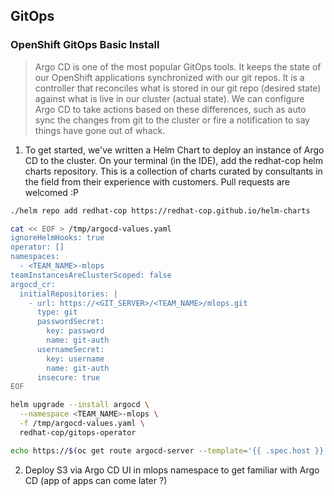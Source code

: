 ## GitOps 

### OpenShift GitOps Basic Install
> Argo CD is one of the most popular GitOps tools. It keeps the state of our OpenShift applications synchronized with our git repos. It is a controller that reconciles what is stored in our git repo (desired state) against what is live in our cluster (actual state). We can configure Argo CD to take actions based on these differences, such as auto sync the changes from git to the cluster or fire a notification to say things have gone out of whack.

1. To get started, we've written a Helm Chart to deploy an instance of Argo CD to the cluster. On your terminal (in the IDE), add the redhat-cop helm charts repository. This is a collection of charts curated by consultants in the field from their experience with customers. Pull requests are welcomed :P

```bash
./helm repo add redhat-cop https://redhat-cop.github.io/helm-charts
```

```bash
cat << EOF > /tmp/argocd-values.yaml
ignoreHelmHooks: true
operator: []
namespaces:
  - <TEAM_NAME>-mlops
teamInstancesAreClusterScoped: false
argocd_cr:
  initialRepositories: |
    - url: https://<GIT_SERVER>/<TEAM_NAME>/mlops.git
      type: git
      passwordSecret:
        key: password
        name: git-auth
      usernameSecret:
        key: username
        name: git-auth
      insecure: true
EOF
```

```bash
helm upgrade --install argocd \
  --namespace <TEAM_NAME>-mlops \
  -f /tmp/argocd-values.yaml \
  redhat-cop/gitops-operator
```

```bash
echo https://$(oc get route argocd-server --template='{{ .spec.host }}' -n <TEAM_NAME>-ci-cd)
```

2. Deploy S3 via Argo CD UI in mlops namespace to get familiar with Argo CD (app of apps can come later ?)

